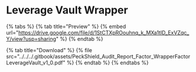 # Leverage Vault Wrapper

{% tabs %}
{% tab title="Preview" %}
{% embed url="https://drive.google.com/file/d/1StCTXpROouhnq_k_MXa1tlD_ExVZqc_Y/view?usp=sharing" %}
{% endtab %}

{% tab title="Download" %}
{% file src="../../../.gitbook/assets/PeckShield_Audit_Report_Factor_WrapperFactorLeverageVault_v1_0.pdf" %}
{% endtab %}
{% endtabs %}
